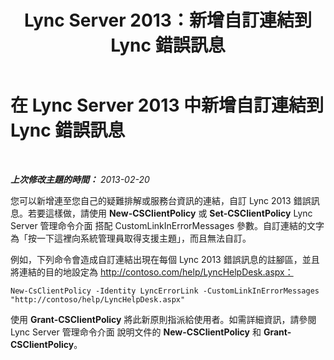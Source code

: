 ﻿---
title: Lync Server 2013：新增自訂連結到 Lync 錯誤訊息
TOCTitle: 新增自訂連結到 Lync 錯誤訊息
ms:assetid: de756088-fcc3-4e47-bde8-4fa4cc852fd1
ms:mtpsurl: https://technet.microsoft.com/zh-tw/library/Gg398979(v=OCS.15)
ms:contentKeyID: 52056241
ms.date: 08/24/2015
mtps_version: v=OCS.15
ms.translationtype: HT
---

# 在 Lync Server 2013 中新增自訂連結到 Lync 錯誤訊息

 

_**上次修改主題的時間：** 2013-02-20_

您可以新增連至您自己的疑難排解或服務台資訊的連結，自訂 Lync 2013 錯誤訊息。若要這樣做，請使用 **New-CSClientPolicy** 或 **Set-CSClientPolicy** Lync Server 管理命令介面 搭配 CustomLinkInErrorMessages 參數。自訂連結的文字為「按一下這裡向系統管理員取得支援主題」，而且無法自訂。

例如，下列命令會造成自訂連結出現在每個 Lync 2013 錯誤訊息的註腳區，並且將連結的目的地設定為 http://contoso.com/help/LyncHelpDesk.aspx：

    New-CsClientPolicy -Identity LyncErrorLink -CustomLinkInErrorMessages "http://contoso/help/LyncHelpDesk.aspx"

使用 **Grant-CSClientPolicy** 將此新原則指派給使用者。如需詳細資訊，請參閱 Lync Server 管理命令介面 說明文件的 **New-CSClientPolicy** 和 **Grant-CSClientPolicy**。

